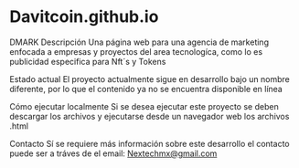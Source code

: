 # Davitcoin.github.io

DMARK
Descripción
Una página web para una agencia de marketing enfocada a empresas y proyectos del area tecnologíca, como lo es publicidad especifica para Nft´s y Tokens

Estado actual
El proyecto actualmente sigue en desarrollo bajo un nombre diferente, por lo que el contenido ya no se encuentra disponible en línea

Cómo ejecutar localmente
Si se desea ejecutar este proyecto se deben descargar los archivos y ejecutarse desde un navegador web los archivos .html

Contacto
Sí se requiere más información sobre este desarrollo el contacto puede ser a tráves de el email: Nextechmx@gmail.com
